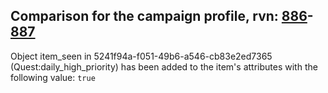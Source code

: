 ## Comparison for the campaign profile, rvn: [886](https://github.com/PRO100KatYT/FortniteProfileRevisions/tree/main/profiles/campaign/886%20campaign.json)-[887](https://github.com/PRO100KatYT/FortniteProfileRevisions/tree/main/profiles/campaign/887%20campaign.json)

Object item_seen in 5241f94a-f051-49b6-a546-cb83e2ed7365 (Quest:daily_high_priority) has been added to the item's attributes with the following value: `true`
<br><br>
